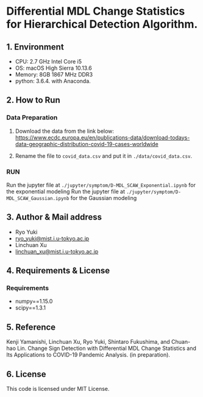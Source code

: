 # Differential MDL Change Statistics for Hierarchical Detection Algorithm.

## 1. Environment
- CPU: 2.7 GHz Intel Core i5
- OS: macOS High Sierra 10.13.6
- Memory: 8GB 1867 MHz DDR3
- python: 3.6.4. with Anaconda.

## 2. How to Run
### Data Preparation
1. Download the data from the link below:
https://www.ecdc.europa.eu/en/publications-data/download-todays-data-geographic-distribution-covid-19-cases-worldwide

2. Rename the file to `covid_data.csv` and put it in `./data/covid_data.csv`.

### RUN
Run the jupyter file at `./jupyter/symptom/D-MDL_SCAW_Exponential.ipynb` for the exponential modeling
Run the jupyter file at `./jupyter/symptom/D-MDL_SCAW_Gaussian.ipynb` for the Gaussian modeling

## 3. Author & Mail address
- Ryo Yuki
- ryo_yuki@mist.i.u-tokyo.ac.jp
- Linchuan Xu
- linchuan_xu@mist.i.u-tokyo.ac.jp

## 4. Requirements & License
### Requirements
- numpy==1.15.0
- scipy==1.3.1

## 5. Reference
Kenji Yamanishi, Linchuan Xu, Ryo Yuki, Shintaro Fukushima, and Chuan-hao Lin. Change Sign Detection with Differential MDL Change Statistics and Its Applications to COVID-19 Pandemic Analysis. (in preparation).

## 6. License
This code is licensed under MIT License.
